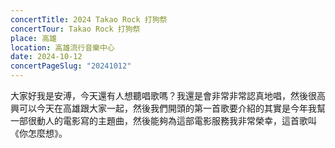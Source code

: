 ```yaml
---
concertTitle: 2024 Takao Rock 打狗祭
concertTour: Takao Rock 打狗祭
place: 高雄
location: 高雄流行音樂中心
date: 2024-10-12
concertPageSlug: "20241012"
---
```

大家好我是安溥，今天還有人想聽唱歌嗎？我還是會非常非常認真地唱，然後很高興可以今天在高雄跟大家一起，然後我們開頭的第一首歌要介紹的其實是今年我幫一部很動人的電影寫的主題曲，然後能夠為這部電影服務我非常榮幸，這首歌叫《你怎麼想》。